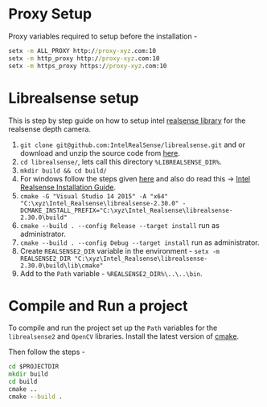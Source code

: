 # Proxy Setup
Proxy variables required to setup before the installation - 
```cmd
setx -m ALL_PROXY http://proxy-xyz.com:10
setx -m http_proxy http://proxy-xyz.com:10
setx -m https_proxy https://proxy-xyz.com:10
``` 

# Librealsense setup
This is step by step guide on how to setup intel [realsense library](git@github.com:IntelRealSense/librealsense.git) for the realsense depth camera.
1. `git clone git@github.com:IntelRealSense/librealsense.git` and or download and unzip the source code from [here](https://github.com/IntelRealSense/librealsense/releases).
2. `cd librealsense/`, lets call this directory `%LIBREALSENSE_DIR%`.
3. `mkdir build && cd build/`
4. For windows follow the steps given [here](https://github.com/IntelRealSense/librealsense/blob/master/doc/installation_windows.md#cmake_snapshot_win) and also do read this -> [Intel Realsense Installation Guide](https://visp-doc.inria.fr/doxygen/visp-3.2.0/tutorial-install-win10-msvc15.html).
5. `cmake -G "Visual Studio 14 2015" -A "x64" "C:\xyz\Intel_Realsense\librealsense-2.30.0" -DCMAKE_INSTALL_PREFIX="C:\xyz\Intel_Realsense\librealsense-2.30.0\build"`
6. `cmake --build . --config Release --target install` run as administrator.
7. `cmake --build . --config Debug --target install` run as administrator.
8. Create `REALSENSE2_DIR` variable in the environment - `setx -m REALSENSE2_DIR "C:\xyz\Intel_Realsense\librealsense-2.30.0\build\lib\cmake"` 
9. Add to the `Path` variable - `%REALSENSE2_DIR%\..\..\bin`.

# Compile and Run a project
To compile and run the project set up the `Path` variables for the `librealsense2` and `OpenCV` libraries. 
Install the latest version of [cmake](https://cmake.org/download/).

Then follow the steps - 
```cmd
cd $PROJECTDIR
mkdir build
cd build
cmake ..
cmake --build .
```